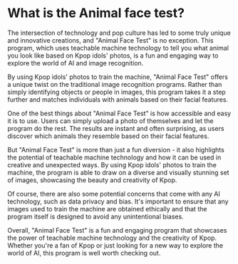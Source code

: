 # What is the Animal face test?

The intersection of technology and pop culture has led to some truly unique and innovative creations, and "Animal Face Test" is no exception. This program, which uses teachable machine technology to tell you what animal you look like based on Kpop idols' photos, is a fun and engaging way to explore the world of AI and image recognition.

By using Kpop idols' photos to train the machine, "Animal Face Test" offers a unique twist on the traditional image recognition programs. Rather than simply identifying objects or people in images, this program takes it a step further and matches individuals with animals based on their facial features.

One of the best things about "Animal Face Test" is how accessible and easy it is to use. Users can simply upload a photo of themselves and let the program do the rest. The results are instant and often surprising, as users discover which animals they resemble based on their facial features.

But "Animal Face Test" is more than just a fun diversion - it also highlights the potential of teachable machine technology and how it can be used in creative and unexpected ways. By using Kpop idols' photos to train the machine, the program is able to draw on a diverse and visually stunning set of images, showcasing the beauty and creativity of Kpop.

Of course, there are also some potential concerns that come with any AI technology, such as data privacy and bias. It's important to ensure that any images used to train the machine are obtained ethically and that the program itself is designed to avoid any unintentional biases.

Overall, "Animal Face Test" is a fun and engaging program that showcases the power of teachable machine technology and the creativity of Kpop. Whether you're a fan of Kpop or just looking for a new way to explore the world of AI, this program is well worth checking out.
